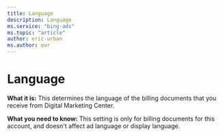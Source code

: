 ```yaml
---
title: Language
description: Language
ms.service: "bing-ads"
ms.topic: "article"
author: eric-urban
ms.author: eur
---
```


# Language

**What it is:**  This determines the language of the billing documents that you receive from Digital Marketing Center.

**What you need to know:**  This setting is only for billing documents for this account, and doesn't affect ad language or display language.


